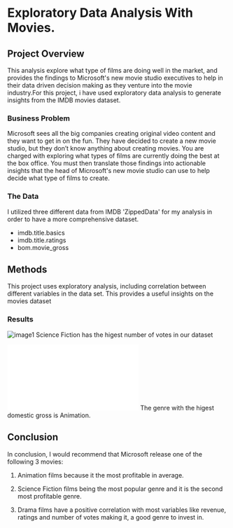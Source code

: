 # Exploratory Data Analysis With Movies.


## Project Overview

This analysis explore what type of films are doing well in the market, and provides the findings to Microsoft's new movie studio executives to help in their data driven decision making as they venture into the movie industry.For this project, i have used exploratory data analysis to generate insights from the IMDB movies dataset.

### Business Problem

Microsoft sees all the big companies creating original video content and they want to get in on the fun. They have decided to create a new movie studio, but they don’t know anything about creating movies. You are charged with exploring what types of films are currently doing the best at the box office. You must then translate those findings into actionable insights that the head of Microsoft's new movie studio can use to help decide what type of films to create.

### The Data
I utilized three different data from IMDB 'ZippedData' for my analysis in order to have a more comprehensive dataset.

* imdb.title.basics
* imdb.title.ratings
* bom.movie_gross

## Methods

This project uses exploratory analysis, including correlation between different variables in the data set. This provides a useful insights on the movies dataset

### Results
![image1](C:\Users\User\Documents\school\Visuals)
Science Fiction has the higest number of votes in our dataset

![image2](file:///C:/Users/User/Documents/school/Visuals/Genre%20by%20Domestic_gross.html)
 The genre with the higest domestic gross is Animation.
## Conclusion
In conclusion, I would recommend that Microsoft release one of the following 3 movies:

1. Animation films because it the most profitable in average.

2. Science Fiction films being the most popular genre and it is the second most profitable genre.

3. Drama films have a positive correlation with most variables like revenue, ratings and number of votes making it,
   a good genre to invest in.

